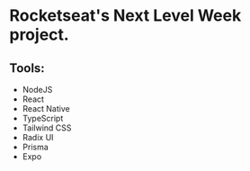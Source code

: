 # Rocketseat's Next Level Week project.

## Tools:

 - NodeJS
 - React
 - React Native
 - TypeScript
 - Tailwind CSS
 - Radix UI
 - Prisma
 - Expo
